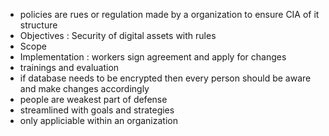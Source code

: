 - policies are rues or regulation made by a organization to ensure CIA of it structure
- Objectives : Security of digital assets with rules
- Scope
- Implementation :  workers sign agreement and apply for changes
- trainings and evaluation
- if database needs to be encrypted then every person should be aware and make changes accordingly
- people are weakest part of defense
- streamlined with goals and strategies
- only appliciable within an organization
